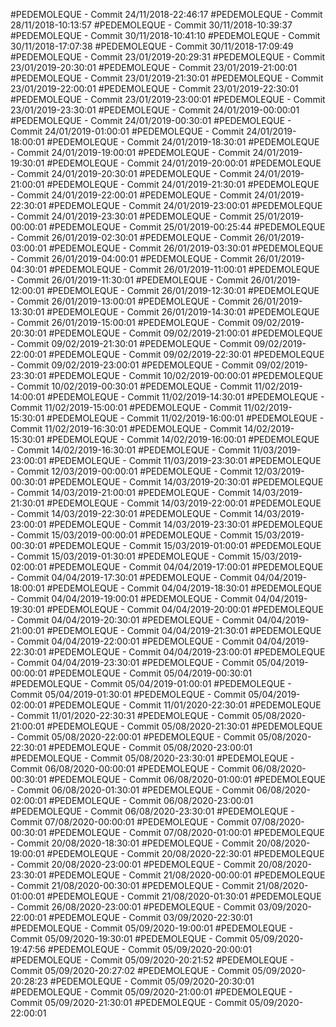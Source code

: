 #PEDEMOLEQUE - Commit 24/11/2018-22:46:17
#PEDEMOLEQUE - Commit 28/11/2018-10:13:57
#PEDEMOLEQUE - Commit 30/11/2018-10:39:37
#PEDEMOLEQUE - Commit 30/11/2018-10:41:10
#PEDEMOLEQUE - Commit 30/11/2018-17:07:38
#PEDEMOLEQUE - Commit 30/11/2018-17:09:49
#PEDEMOLEQUE - Commit 23/01/2019-20:29:31
#PEDEMOLEQUE - Commit 23/01/2019-20:30:01
#PEDEMOLEQUE - Commit 23/01/2019-21:00:01
#PEDEMOLEQUE - Commit 23/01/2019-21:30:01
#PEDEMOLEQUE - Commit 23/01/2019-22:00:01
#PEDEMOLEQUE - Commit 23/01/2019-22:30:01
#PEDEMOLEQUE - Commit 23/01/2019-23:00:01
#PEDEMOLEQUE - Commit 23/01/2019-23:30:01
#PEDEMOLEQUE - Commit 24/01/2019-00:00:01
#PEDEMOLEQUE - Commit 24/01/2019-00:30:01
#PEDEMOLEQUE - Commit 24/01/2019-01:00:01
#PEDEMOLEQUE - Commit 24/01/2019-18:00:01
#PEDEMOLEQUE - Commit 24/01/2019-18:30:01
#PEDEMOLEQUE - Commit 24/01/2019-19:00:01
#PEDEMOLEQUE - Commit 24/01/2019-19:30:01
#PEDEMOLEQUE - Commit 24/01/2019-20:00:01
#PEDEMOLEQUE - Commit 24/01/2019-20:30:01
#PEDEMOLEQUE - Commit 24/01/2019-21:00:01
#PEDEMOLEQUE - Commit 24/01/2019-21:30:01
#PEDEMOLEQUE - Commit 24/01/2019-22:00:01
#PEDEMOLEQUE - Commit 24/01/2019-22:30:01
#PEDEMOLEQUE - Commit 24/01/2019-23:00:01
#PEDEMOLEQUE - Commit 24/01/2019-23:30:01
#PEDEMOLEQUE - Commit 25/01/2019-00:00:01
#PEDEMOLEQUE - Commit 25/01/2019-00:25:44
#PEDEMOLEQUE - Commit 26/01/2019-02:30:01
#PEDEMOLEQUE - Commit 26/01/2019-03:00:01
#PEDEMOLEQUE - Commit 26/01/2019-03:30:01
#PEDEMOLEQUE - Commit 26/01/2019-04:00:01
#PEDEMOLEQUE - Commit 26/01/2019-04:30:01
#PEDEMOLEQUE - Commit 26/01/2019-11:00:01
#PEDEMOLEQUE - Commit 26/01/2019-11:30:01
#PEDEMOLEQUE - Commit 26/01/2019-12:00:01
#PEDEMOLEQUE - Commit 26/01/2019-12:30:01
#PEDEMOLEQUE - Commit 26/01/2019-13:00:01
#PEDEMOLEQUE - Commit 26/01/2019-13:30:01
#PEDEMOLEQUE - Commit 26/01/2019-14:30:01
#PEDEMOLEQUE - Commit 26/01/2019-15:00:01
#PEDEMOLEQUE - Commit 09/02/2019-20:30:01
#PEDEMOLEQUE - Commit 09/02/2019-21:00:01
#PEDEMOLEQUE - Commit 09/02/2019-21:30:01
#PEDEMOLEQUE - Commit 09/02/2019-22:00:01
#PEDEMOLEQUE - Commit 09/02/2019-22:30:01
#PEDEMOLEQUE - Commit 09/02/2019-23:00:01
#PEDEMOLEQUE - Commit 09/02/2019-23:30:01
#PEDEMOLEQUE - Commit 10/02/2019-00:00:01
#PEDEMOLEQUE - Commit 10/02/2019-00:30:01
#PEDEMOLEQUE - Commit 11/02/2019-14:00:01
#PEDEMOLEQUE - Commit 11/02/2019-14:30:01
#PEDEMOLEQUE - Commit 11/02/2019-15:00:01
#PEDEMOLEQUE - Commit 11/02/2019-15:30:01
#PEDEMOLEQUE - Commit 11/02/2019-16:00:01
#PEDEMOLEQUE - Commit 11/02/2019-16:30:01
#PEDEMOLEQUE - Commit 14/02/2019-15:30:01
#PEDEMOLEQUE - Commit 14/02/2019-16:00:01
#PEDEMOLEQUE - Commit 14/02/2019-16:30:01
#PEDEMOLEQUE - Commit 11/03/2019-23:00:01
#PEDEMOLEQUE - Commit 11/03/2019-23:30:01
#PEDEMOLEQUE - Commit 12/03/2019-00:00:01
#PEDEMOLEQUE - Commit 12/03/2019-00:30:01
#PEDEMOLEQUE - Commit 14/03/2019-20:30:01
#PEDEMOLEQUE - Commit 14/03/2019-21:00:01
#PEDEMOLEQUE - Commit 14/03/2019-21:30:01
#PEDEMOLEQUE - Commit 14/03/2019-22:00:01
#PEDEMOLEQUE - Commit 14/03/2019-22:30:01
#PEDEMOLEQUE - Commit 14/03/2019-23:00:01
#PEDEMOLEQUE - Commit 14/03/2019-23:30:01
#PEDEMOLEQUE - Commit 15/03/2019-00:00:01
#PEDEMOLEQUE - Commit 15/03/2019-00:30:01
#PEDEMOLEQUE - Commit 15/03/2019-01:00:01
#PEDEMOLEQUE - Commit 15/03/2019-01:30:01
#PEDEMOLEQUE - Commit 15/03/2019-02:00:01
#PEDEMOLEQUE - Commit 04/04/2019-17:00:01
#PEDEMOLEQUE - Commit 04/04/2019-17:30:01
#PEDEMOLEQUE - Commit 04/04/2019-18:00:01
#PEDEMOLEQUE - Commit 04/04/2019-18:30:01
#PEDEMOLEQUE - Commit 04/04/2019-19:00:01
#PEDEMOLEQUE - Commit 04/04/2019-19:30:01
#PEDEMOLEQUE - Commit 04/04/2019-20:00:01
#PEDEMOLEQUE - Commit 04/04/2019-20:30:01
#PEDEMOLEQUE - Commit 04/04/2019-21:00:01
#PEDEMOLEQUE - Commit 04/04/2019-21:30:01
#PEDEMOLEQUE - Commit 04/04/2019-22:00:01
#PEDEMOLEQUE - Commit 04/04/2019-22:30:01
#PEDEMOLEQUE - Commit 04/04/2019-23:00:01
#PEDEMOLEQUE - Commit 04/04/2019-23:30:01
#PEDEMOLEQUE - Commit 05/04/2019-00:00:01
#PEDEMOLEQUE - Commit 05/04/2019-00:30:01
#PEDEMOLEQUE - Commit 05/04/2019-01:00:01
#PEDEMOLEQUE - Commit 05/04/2019-01:30:01
#PEDEMOLEQUE - Commit 05/04/2019-02:00:01
#PEDEMOLEQUE - Commit 11/01/2020-22:30:01
#PEDEMOLEQUE - Commit 11/01/2020-22:30:31
#PEDEMOLEQUE - Commit 05/08/2020-21:00:01
#PEDEMOLEQUE - Commit 05/08/2020-21:30:01
#PEDEMOLEQUE - Commit 05/08/2020-22:00:01
#PEDEMOLEQUE - Commit 05/08/2020-22:30:01
#PEDEMOLEQUE - Commit 05/08/2020-23:00:01
#PEDEMOLEQUE - Commit 05/08/2020-23:30:01
#PEDEMOLEQUE - Commit 06/08/2020-00:00:01
#PEDEMOLEQUE - Commit 06/08/2020-00:30:01
#PEDEMOLEQUE - Commit 06/08/2020-01:00:01
#PEDEMOLEQUE - Commit 06/08/2020-01:30:01
#PEDEMOLEQUE - Commit 06/08/2020-02:00:01
#PEDEMOLEQUE - Commit 06/08/2020-23:00:01
#PEDEMOLEQUE - Commit 06/08/2020-23:30:01
#PEDEMOLEQUE - Commit 07/08/2020-00:00:01
#PEDEMOLEQUE - Commit 07/08/2020-00:30:01
#PEDEMOLEQUE - Commit 07/08/2020-01:00:01
#PEDEMOLEQUE - Commit 20/08/2020-18:30:01
#PEDEMOLEQUE - Commit 20/08/2020-19:00:01
#PEDEMOLEQUE - Commit 20/08/2020-22:30:01
#PEDEMOLEQUE - Commit 20/08/2020-23:00:01
#PEDEMOLEQUE - Commit 20/08/2020-23:30:01
#PEDEMOLEQUE - Commit 21/08/2020-00:00:01
#PEDEMOLEQUE - Commit 21/08/2020-00:30:01
#PEDEMOLEQUE - Commit 21/08/2020-01:00:01
#PEDEMOLEQUE - Commit 21/08/2020-01:30:01
#PEDEMOLEQUE - Commit 26/08/2020-23:00:01
#PEDEMOLEQUE - Commit 03/09/2020-22:00:01
#PEDEMOLEQUE - Commit 03/09/2020-22:30:01
#PEDEMOLEQUE - Commit 05/09/2020-19:00:01
#PEDEMOLEQUE - Commit 05/09/2020-19:30:01
#PEDEMOLEQUE - Commit 05/09/2020-19:47:56
#PEDEMOLEQUE - Commit 05/09/2020-20:00:01
#PEDEMOLEQUE - Commit 05/09/2020-20:21:52
#PEDEMOLEQUE - Commit 05/09/2020-20:27:02
#PEDEMOLEQUE - Commit 05/09/2020-20:28:23
#PEDEMOLEQUE - Commit 05/09/2020-20:30:01
#PEDEMOLEQUE - Commit 05/09/2020-21:00:01
#PEDEMOLEQUE - Commit 05/09/2020-21:30:01
#PEDEMOLEQUE - Commit 05/09/2020-22:00:01
